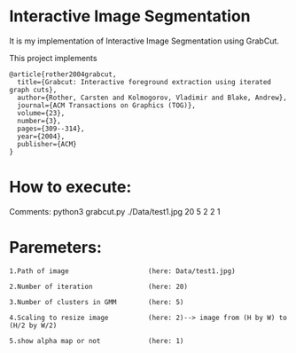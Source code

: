 # Interactive Image Segmentation

It is my implementation of Interactive Image Segmentation using GrabCut.


This project implements

    @article{rother2004grabcut,
      title={Grabcut: Interactive foreground extraction using iterated graph cuts},
      author={Rother, Carsten and Kolmogorov, Vladimir and Blake, Andrew},
      journal={ACM Transactions on Graphics (TOG)},
      volume={23},
      number={3},
      pages={309--314},
      year={2004},
      publisher={ACM}
    }

# How to execute:

Comments: python3 grabcut.py ./Data/test1.jpg 20 5 2 2 1

# Paremeters:
```
1.Path of image                    (here: Data/test1.jpg)

2.Number of iteration              (here: 20)

3.Number of clusters in GMM        (here: 5)

4.Scaling to resize image          (here: 2)--> image from (H by W) to (H/2 by W/2)

5.show alpha map or not            (here: 1)
```
